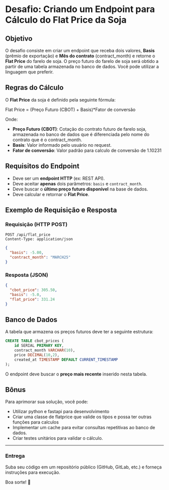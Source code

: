# Desafio: Criando um Endpoint para Cálculo do Flat Price da Soja

## Objetivo
O desafio consiste em criar um endpoint que receba dois valores, **Basis** (prêmio de exportação) e **Mês do contrato** (contract_month) e retorne o **Flat Price** do farelo de soja. O preço futuro do farelo de soja será obtido a partir de uma tabela armazenada no banco de dados. Você pode utilizar a linguagem que preferir.

## Regras do Cálculo
O **Flat Price** da soja é definido pela seguinte fórmula:

Flat Price = (Preço Futuro (CBOT) + Basis)*Fator de conversão

Onde:
- **Preço Futuro (CBOT)**: Cotação do contrato futuro de farelo soja, armazenada no banco de dados que é diferenciada pelo nome do contrato que é o contract_month.
- **Basis**: Valor informado pelo usuário no request.
- **Fator de conversão**: Valor padrão para calculo de conversão de 1.10231

## Requisitos do Endpoint
- Deve ser um **endpoint HTTP** (ex: REST API).
- Deve aceitar **apenas** dois parâmetros: `basis` e  `contract_month`.
- Deve buscar o **último preço futuro disponível** na base de dados.
- Deve calcular e retornar o **Flat Price**.

## Exemplo de Requisição e Resposta
### **Requisição (HTTP POST)**
```http
POST /api/flat_price
Content-Type: application/json
```

```json
{
  "basis": -5.00,
  "contract_month": "MARCH25"
}
```


### **Resposta (JSON)**
```json
{
  "cbot_price": 305.50,
  "basis": -5.0,
  "flat_price": 331.24
}
```

## Banco de Dados
A tabela que armazena os preços futuros deve ter a seguinte estrutura:

```sql
CREATE TABLE cbot_prices (
    id SERIAL PRIMARY KEY,
    contract_month VARCHAR(10),
    price DECIMAL(10,2),
    created_at TIMESTAMP DEFAULT CURRENT_TIMESTAMP
);
```

O endpoint deve buscar o **preço mais recente** inserido nesta tabela.

## Bônus
Para aprimorar sua solução, você pode:
-  Utilizar python e fastapi para desenvolvimento
- Criar uma classe de flatprice que valide os tipos e possa ter outras funções para calculos
- Implementar um cache para evitar consultas repetitivas ao banco de dados.
- Criar testes unitários para validar o cálculo.

---

### **Entrega**
Suba seu código em um repositório público (GitHub, GitLab, etc.) e forneça instruções para execução.

Boa sorte! 🚀

